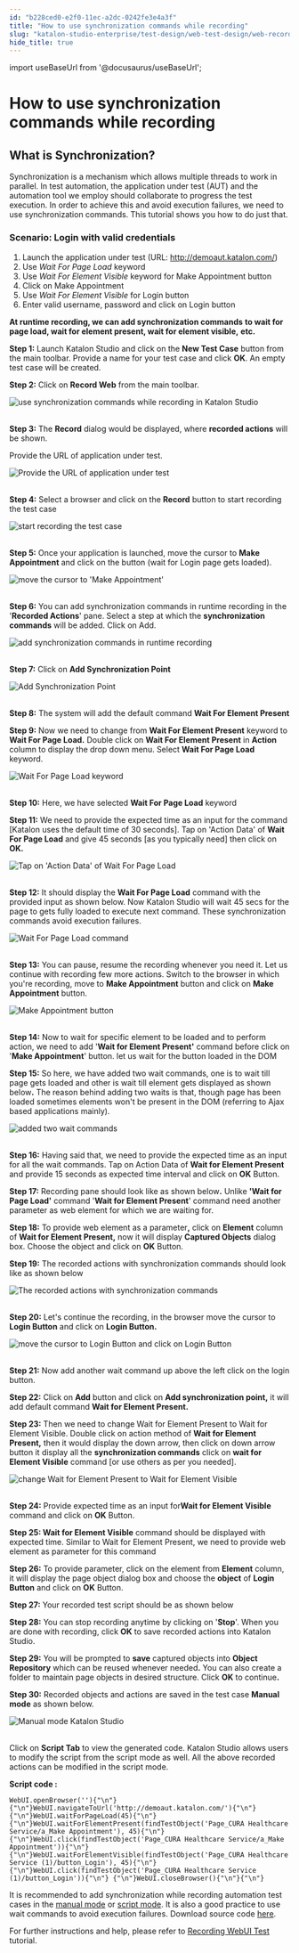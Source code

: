 ```yaml
---
id: "b228ced0-e2f0-11ec-a2dc-0242fe3e4a3f"
title: "How to use synchronization commands while recording"
slug: "katalon-studio-enterprise/test-design/web-test-design/web-record-and-spy-utilities/how-to-use-synchronization-commands-while-recording"
hide_title: true
---
```

import useBaseUrl from '@docusaurus/useBaseUrl';

    

# <a id="id_synchronization_commands_recording" class="anchor_top_offset"/><a id="ariaid-title1" class="anchor_top_offset"/>How to use synchronization commands while recording

    
    
  

## <a id="id_1" class="anchor_top_offset"/>What is Synchronization?

<p xmlns="http://www.w3.org/1999/xhtml" className="p">Synchronization is a mechanism which allows multiple threads to work in parallel. In test automation, the application under test (AUT) and the automation tool we employ should collaborate to progress the test execution. In order to achieve this and avoid execution failures, we need to use synchronization commands. This tutorial shows you how to do just that.</p> 

### <a id="id_2" class="anchor_top_offset"/>Scenario:  Login with valid credentials

<ol xmlns="http://www.w3.org/1999/xhtml" className="ol"><li className="li">Launch the application under test (URL: <a className="xref j-external-link" href="http://demoaut.katalon.com/" target="_blank">http://demoaut.katalon.com/</a>)</li><li className="li">Use <em className="ph i">Wait For Page Load</em> keyword</li><li className="li">Use <em className="ph i">Wait For Element Visible</em> keyword for Make     Appointment button</li><li className="li">Click on Make Appointment</li><li className="li">Use <em className="ph i">Wait For Element Visible</em> for Login button</li><li className="li">Enter valid username, password and click on Login button</li></ol> 
<p xmlns="http://www.w3.org/1999/xhtml" className="p"><strong className="ph b">At runtime recording, we can add synchronization     commands</strong>   <strong className="ph b">to wait for page load, wait for element     present, wait for element visible,</strong>   <strong className="ph b">etc.</strong> </p> 
<p xmlns="http://www.w3.org/1999/xhtml" className="p">   <strong className="ph b">Step 1:</strong> Launch Katalon Studio and click on the   <strong className="ph b">New Test Case</strong> button from the main toolbar.   Provide a name for your test case and click <strong className="ph b">OK</strong>. An   empty test case will be created.</p> 
<p xmlns="http://www.w3.org/1999/xhtml" className="p">   <strong className="ph b">Step 2:</strong> Click on <strong className="ph b">Record Web</strong>   from the main toolbar.</p> 
<p xmlns="http://www.w3.org/1999/xhtml" className="p">   <img className="image" src={useBaseUrl("https://github.com/katalon-studio/docs-images/raw/master/katalon-studio/tutorials/synchronization_commands_recording/Test-design-record-web-Katalon-Studio1.png")} alt="use synchronization commands while recording in Katalon Studio" /><br /><br /> </p> 
<p xmlns="http://www.w3.org/1999/xhtml" className="p">   <strong className="ph b">Step 3:</strong> The <strong className="ph b">Record</strong> dialog   would be displayed, where <strong className="ph b">recorded actions</strong> will be   shown.</p> 
<p xmlns="http://www.w3.org/1999/xhtml" className="p">   Provide the URL of application under test.</p> 
<p xmlns="http://www.w3.org/1999/xhtml" className="p">   <img className="image" src={useBaseUrl("https://github.com/katalon-studio/docs-images/raw/master/katalon-studio/tutorials/synchronization_commands_recording/Test-design-record-web-Katalon-Studio-Step31.png")} alt="Provide the URL of application under test" /><br /><br /> </p> 
<p xmlns="http://www.w3.org/1999/xhtml" className="p">   <strong className="ph b">Step 4:</strong> Select a browser and click on the   <strong className="ph b">Record</strong> button to start recording the test case</p> 
<p xmlns="http://www.w3.org/1999/xhtml" className="p">   <img className="image" src={useBaseUrl("https://github.com/katalon-studio/docs-images/raw/master/katalon-studio/tutorials/synchronization_commands_recording/Test-design-record-web-Katalon-Studio-Step-4.png")} alt="start recording the test case" /><br /><br /> </p> 
<p xmlns="http://www.w3.org/1999/xhtml" className="p">   <strong className="ph b">Step 5:</strong> Once your application is launched, move   the cursor to <strong className="ph b">Make Appointment</strong> and click on the   button (wait for Login page gets loaded).</p> 
<p xmlns="http://www.w3.org/1999/xhtml" className="p">   <img className="image" src={useBaseUrl("https://github.com/katalon-studio/docs-images/raw/master/katalon-studio/tutorials/synchronization_commands_recording/Test-design-record-web-Katalon-Studio-Step-5.png")} alt="move the cursor to 'Make Appointment'" /><br /><br /> </p> 
<p xmlns="http://www.w3.org/1999/xhtml" className="p">   <strong className="ph b">Step 6:</strong> You can add synchronization commands in   runtime recording in the '<strong className="ph b">Recorded Actions</strong>' pane.   Select a step at which the <strong className="ph b">synchronization     commands</strong> will be added. Click on Add.</p> 
<p xmlns="http://www.w3.org/1999/xhtml" className="p">   <img className="image" src={useBaseUrl("https://github.com/katalon-studio/docs-images/raw/master/katalon-studio/tutorials/synchronization_commands_recording/Test-design-record-web-Katalon-Studio-Step-6.png")} alt="add synchronization commands in runtime recording" /><br /><br /> </p> 
<p xmlns="http://www.w3.org/1999/xhtml" className="p">   <strong className="ph b">Step 7:</strong> Click on <strong className="ph b">Add Synchronization     Point</strong> </p> 
<p xmlns="http://www.w3.org/1999/xhtml" className="p">   <img className="image" src={useBaseUrl("https://github.com/katalon-studio/docs-images/raw/master/katalon-studio/tutorials/synchronization_commands_recording/Test-design-record-web-Katalon-Studio-Step-7.png")} alt="Add Synchronization Point" /><br /><br /> </p> 
<p xmlns="http://www.w3.org/1999/xhtml" className="p">   <strong className="ph b">Step 8:</strong> The system will add the default command   <strong className="ph b">Wait For Element Present</strong> </p> 
<p xmlns="http://www.w3.org/1999/xhtml" className="p">   <strong className="ph b">Step 9:</strong> Now we need to change from <strong className="ph b">Wait     For Element Present</strong> keyword to <strong className="ph b">Wait For Page     Load.</strong> Double click on <strong className="ph b">Wait For Element     Present</strong> in <strong className="ph b">Action</strong> column to display the   drop down menu. Select <strong className="ph b">Wait For Page Load</strong>   keyword.</p> 
<p xmlns="http://www.w3.org/1999/xhtml" className="p">   <img className="image" src={useBaseUrl("https://github.com/katalon-studio/docs-images/raw/master/katalon-studio/tutorials/synchronization_commands_recording/Test-design-record-web-Katalon-Studio-Step-9.png")} alt="Wait For Page Load keyword" /><br /><br /> </p> 
<p xmlns="http://www.w3.org/1999/xhtml" className="p">   <strong className="ph b">Step 10:</strong> Here, we have selected <strong className="ph b">Wait     For Page Load</strong> keyword</p> 
<p xmlns="http://www.w3.org/1999/xhtml" className="p">   <strong className="ph b">Step 11:</strong> We need to provide the expected time   as an input for the command [Katalon uses the default time of 30   seconds]. Tap on 'Action Data' of <strong className="ph b">Wait For Page     Load</strong> and give 45 seconds [as you typically need] then   click on <strong className="ph b">OK.</strong> </p> 
<p xmlns="http://www.w3.org/1999/xhtml" className="p">   <img className="image" src={useBaseUrl("https://github.com/katalon-studio/docs-images/raw/master/katalon-studio/tutorials/synchronization_commands_recording/Test-design-record-web-Katalon-Studio-Step-10.png")} alt="Tap on 'Action Data' of Wait For Page Load" /><br /><br /> </p> 
<p xmlns="http://www.w3.org/1999/xhtml" className="p">   <strong className="ph b">Step 12:</strong> It should display the <strong className="ph b">Wait For     Page Load</strong> command with the provided input as shown below.   Now Katalon Studio will wait 45 secs for the page to gets fully   loaded to execute next command. These synchronization commands   avoid execution failures.</p> 
<p xmlns="http://www.w3.org/1999/xhtml" className="p">   <img className="image" src={useBaseUrl("https://github.com/katalon-studio/docs-images/raw/master/katalon-studio/tutorials/synchronization_commands_recording/Test-design-record-web-Katalon-Studio-Step-12.png")} alt="Wait For Page Load command" /><br /><br /> </p> 
<p xmlns="http://www.w3.org/1999/xhtml" className="p">   <strong className="ph b">Step 13:</strong> You can pause, resume the recording   whenever you need it. Let us continue with recording few more   actions. Switch to the browser in which you're recording, move to   <strong className="ph b">Make Appointment</strong> button and click on <strong className="ph b">Make     Appointment</strong> button.</p> 
<p xmlns="http://www.w3.org/1999/xhtml" className="p">   <img className="image" src={useBaseUrl("https://github.com/katalon-studio/docs-images/raw/master/katalon-studio/tutorials/synchronization_commands_recording/Test-design-record-web-Katalon-Studio-Step-13.png")} alt="Make Appointment button" /><br /><br /> </p> 
<p xmlns="http://www.w3.org/1999/xhtml" className="p">   <strong className="ph b">Step 14:</strong> Now to wait for specific element to be   loaded and to perform action, we need to add '<strong className="ph b">Wait for     Element Present'</strong> command before click on '<strong className="ph b">Make     Appointment</strong>' button. let us wait for the button loaded in   the DOM</p> 
<p xmlns="http://www.w3.org/1999/xhtml" className="p">   <strong className="ph b">Step 15:</strong> So here,  we have added two wait   commands, one is to wait till page gets loaded and other is wait   till element gets displayed as shown below<strong className="ph b">.</strong> The   reason behind adding two waits is that, though page has been loaded   sometimes elements won't be present in the DOM (referring to Ajax   based applications mainly).</p> 
<p xmlns="http://www.w3.org/1999/xhtml" className="p">   <img className="image" src={useBaseUrl("https://github.com/katalon-studio/docs-images/raw/master/katalon-studio/tutorials/synchronization_commands_recording/Test-design-record-web-Katalon-Studio-Step-15.png")} alt="added two wait commands" /><br /><br /> </p> 
<p xmlns="http://www.w3.org/1999/xhtml" className="p">   <strong className="ph b">Step 16:</strong> Having said that, we need to provide   the expected time as an input for all the wait commands. Tap on   Action Data of <strong className="ph b">Wait for Element Present</strong> and   provide 15 seconds as expected time interval and click on   <strong className="ph b">OK</strong> Button.</p> 
<p xmlns="http://www.w3.org/1999/xhtml" className="p">   <strong className="ph b">Step 17:</strong> Recording pane should look like as   shown below<strong className="ph b">.</strong> Unlike <strong className="ph b">'Wait for Page     Load'</strong> command '<strong className="ph b">Wait for Element Present</strong>'   command need another parameter as web element for which we are   waiting for.</p> 
<p xmlns="http://www.w3.org/1999/xhtml" className="p">   <strong className="ph b">Step 18:</strong> To provide web element as a   parameter<strong className="ph b">,</strong> click on <strong className="ph b">Element</strong>   column of <strong className="ph b">Wait for Element Present,</strong> now it will   display <strong className="ph b">Captured Objects</strong> dialog box. Choose the   object and click on <strong className="ph b">OK</strong> Button.</p> 
<p xmlns="http://www.w3.org/1999/xhtml" className="p">   <strong className="ph b">Step 19:</strong> The recorded actions with   synchronization commands should look like as shown below</p> 
<p xmlns="http://www.w3.org/1999/xhtml" className="p">   <img className="image" src={useBaseUrl("https://github.com/katalon-studio/docs-images/raw/master/katalon-studio/tutorials/synchronization_commands_recording/Test-design-record-web-Katalon-Studio-Step-17.png")} alt="The recorded actions with synchronization commands" /><br /><br /> </p> 
<p xmlns="http://www.w3.org/1999/xhtml" className="p">   <strong className="ph b">Step 20:</strong> Let's continue the recording, in the   browser move the cursor to <strong className="ph b">Login Button</strong> and click   on <strong className="ph b">Login Button.</strong> </p> 
<p xmlns="http://www.w3.org/1999/xhtml" className="p">   <img className="image" src={useBaseUrl("https://github.com/katalon-studio/docs-images/raw/master/katalon-studio/tutorials/synchronization_commands_recording/Test-design-record-web-Katalon-Studio-Step-20.png")} alt="move the cursor to Login Button and click on Login Button" /><br /><br /> </p> 
<p xmlns="http://www.w3.org/1999/xhtml" className="p">   <strong className="ph b">Step 21:</strong> Now add another wait command up above   the left click on the login button.</p> 
<p xmlns="http://www.w3.org/1999/xhtml" className="p">   <strong className="ph b">Step 22:</strong> Click on <strong className="ph b">Add</strong> button   and click on <strong className="ph b">Add synchronization point,</strong> it will   add default command <strong className="ph b">Wait for Element Present.</strong> </p> 
<p xmlns="http://www.w3.org/1999/xhtml" className="p">   <strong className="ph b">Step 23:</strong> Then we need to change Wait for   Element Present to Wait for Element Visible. Double click on action   method of <strong className="ph b">Wait for Element Present,</strong> then it would   display the down arrow, then click on down arrow button it display   all the <strong className="ph b">synchronization commands</strong> click on   <strong className="ph b">wait for Element Visible</strong> command [or use others as   per you needed].</p> 
<p xmlns="http://www.w3.org/1999/xhtml" className="p">   <img className="image" src={useBaseUrl("https://github.com/katalon-studio/docs-images/raw/master/katalon-studio/tutorials/synchronization_commands_recording/Test-design-record-web-Katalon-Studio-Step-23.png")} alt="change Wait for Element Present to Wait for Element Visible" /><br /><br /> </p> 
<p xmlns="http://www.w3.org/1999/xhtml" className="p">   <strong className="ph b">Step 24:</strong> Provide expected time as an input   for<strong className="ph b">Wait for Element Visible</strong> command and click on   <strong className="ph b">OK</strong> Button.</p> 
<p xmlns="http://www.w3.org/1999/xhtml" className="p">   <strong className="ph b">Step 25: Wait for Element Visible</strong> command   should be displayed with expected time. Similar to Wait for Element   Present, we need to provide web element as parameter for this   command</p> 
<p xmlns="http://www.w3.org/1999/xhtml" className="p">   <strong className="ph b">Step 26:</strong> To provide parameter, click on the   element from <strong className="ph b">Element</strong> column, it will display the   page object dialog box and choose the <strong className="ph b">object</strong> of   <strong className="ph b">Login Button</strong> and click on <strong className="ph b">OK</strong>   Button.</p> 
<p xmlns="http://www.w3.org/1999/xhtml" className="p">   <strong className="ph b">Step 27:</strong> Your recorded test script should be as   shown below</p> 
<p xmlns="http://www.w3.org/1999/xhtml" className="p">   <strong className="ph b">Step 28:</strong> You can stop recording anytime by   clicking on '<strong className="ph b">Stop</strong>'. When you are done with   recording, click <strong className="ph b">OK</strong> to save recorded actions into   Katalon Studio.</p> 
<p xmlns="http://www.w3.org/1999/xhtml" className="p">   <strong className="ph b">Step 29:</strong> You will be prompted to   <strong className="ph b">save</strong> captured objects into <strong className="ph b">Object     Repository</strong> which can be reused whenever   needed<strong className="ph b">.</strong> You can also create a folder to maintain   page objects in desired structure. Click <strong className="ph b">OK</strong> to   continue<strong className="ph b">.</strong> </p> 
<p xmlns="http://www.w3.org/1999/xhtml" className="p">   <strong className="ph b">Step 30:</strong> Recorded objects and actions are saved   in the test case <strong className="ph b">Manual mode</strong> as shown below.</p> 
<p xmlns="http://www.w3.org/1999/xhtml" className="p">   <img className="image" src={useBaseUrl("https://github.com/katalon-studio/docs-images/raw/master/katalon-studio/tutorials/synchronization_commands_recording/Test-design-record-web-Katalon-Studio-Step-30.png")} alt="Manual mode Katalon Studio" /><br /><br /> </p> 
<p xmlns="http://www.w3.org/1999/xhtml" className="p">Click on <strong className="ph b">Script Tab</strong> to view the generated code.   Katalon Studio allows users to modify the script from the script   mode as well. All the above recorded actions can be modified in the   script mode.</p> 
<p xmlns="http://www.w3.org/1999/xhtml" className="p">   <strong className="ph b">Script code :</strong> </p> 
<pre xmlns="http://www.w3.org/1999/xhtml" className="pre codeblock"><code>WebUI.openBrowser(''){"\n"} {"\n"}WebUI.navigateToUrl('http://demoaut.katalon.com/'){"\n"} {"\n"}WebUI.waitForPageLoad(45){"\n"} {"\n"}WebUI.waitForElementPresent(findTestObject('Page_CURA Healthcare Service/a_Make Appointment'), 45){"\n"} {"\n"}WebUI.click(findTestObject('Page_CURA Healthcare Service/a_Make Appointment')){"\n"} {"\n"}WebUI.waitForElementVisible(findTestObject('Page_CURA Healthcare Service (1)/button_Login'), 45){"\n"} {"\n"}WebUI.click(findTestObject('Page_CURA Healthcare Service (1)/button_Login')){"\n"} {"\n"}WebUI.closeBrowser(){"\n"}{"\n"}</code></pre> 
<p xmlns="http://www.w3.org/1999/xhtml" className="p">It is recommended to add synchronization while recording   automation test cases in the <a className="xref" href="/docs/katalon-studio-enterprise/create-tests-and-projects/manage-projects/create-test-case/generate-test-steps-in-manual-view">manual     mode</a> or <a className="xref" href="/docs/katalon-studio-enterprise/create-tests-and-projects/manage-projects/create-test-case/generate-test-steps-in-script-view">script     mode</a>. It is also a good practice to use wait commands to avoid   execution failures. Download source code <a className="xref j-external-link" href="https://github.com/katalon-studio/katalon-web-automation" target="_blank">here</a>.</p> 
<p xmlns="http://www.w3.org/1999/xhtml" className="p">For further instructions and help, please refer to <a className="xref" href="/docs/katalon-studio-enterprise/create-tests-and-projects/manage-projects/create-test-case/create-test-case-overview">Recording WebUI Test</a> tutorial.</p> 
